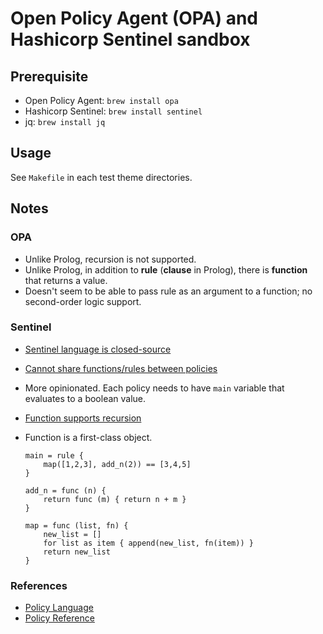 
# Open Policy Agent (OPA) and Hashicorp Sentinel sandbox

## Prerequisite

* Open Policy Agent: `brew install opa`
* Hashicorp Sentinel: `brew install sentinel`
* jq: `brew install jq`

## Usage

See `Makefile` in each test theme directories.

## Notes

### OPA

* Unlike Prolog, recursion is not supported.
* Unlike Prolog, in addition to **rule** (**clause** in Prolog), there is **function** that returns a value.
* Doesn't seem to be able to pass rule as an argument to a function;
  no second-order logic support.

### Sentinel

* [Sentinel language is closed-source](https://github.com/hashicorp/sentinel-sdk/issues/2)
* [Cannot share functions/rules between policies](https://github.com/hashicorp/sentinel-sdk/issues/14)
* More opinionated. Each policy needs to have `main` variable that evaluates to a boolean value.
* [Function supports recursion](https://docs.hashicorp.com/sentinel/language/functions/#recursion)
* Function is a first-class object.

    ```sentinel
    main = rule {
        map([1,2,3], add_n(2)) == [3,4,5]
    }

    add_n = func (n) {
        return func (m) { return n + m }
    }

    map = func (list, fn) {
        new_list = []
        for list as item { append(new_list, fn(item)) }
        return new_list
    }
    ```

### References

* [Policy Language](https://www.openpolicyagent.org/docs/latest/policy-language/#comprehensions)
* [Policy Reference](https://www.openpolicyagent.org/docs/latest/policy-reference)
